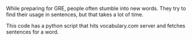 While preparing for GRE, people often stumble into new words. They try to find their usage in sentences, but that takes a lot of time.

This code has a python script that hits vocabulary.com server and fetches sentences for a word.

